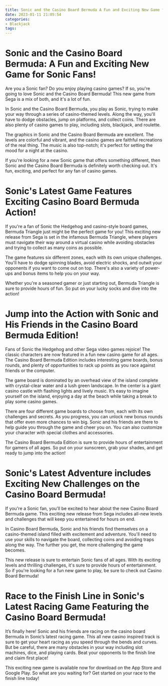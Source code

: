 ```yaml
---
title: Sonic and the Casino Board Bermuda A Fun and Exciting New Game for Sonic Fans!
date: 2023-01-11 21:05:54
categories:
- Blackjack
tags:
---
```



#  Sonic and the Casino Board Bermuda: A Fun and Exciting New Game for Sonic Fans!

Are you a Sonic fan? Do you enjoy playing casino games? If so, you're going to love Sonic and the Casino Board Bermuda! This new game from Sega is a mix of both, and it's a lot of fun.

In Sonic and the Casino Board Bermuda, you play as Sonic, trying to make your way through a series of casino-themed levels. Along the way, you'll have to dodge obstacles, jump on platforms, and collect coins. There are also plenty of casino games to play, including slots, blackjack, and roulette.

The graphics in Sonic and the Casino Board Bermuda are excellent. The levels are colorful and vibrant, and the casino games are faithful recreations of the real thing. The music is also top-notch; it's perfect for setting the mood for a night at the casino.

If you're looking for a new Sonic game that offers something different, then Sonic and the Casino Board Bermuda is definitely worth checking out. It's fun, exciting, and perfect for any fan of casino games.

#  Sonic's Latest Game Features Exciting Casino Board Bermuda Action!

If you're a fan of Sonic the Hedgehog and casino-style board games, Bermuda Triangle just might be the perfect game for you! This exciting new release from Sega is set in the infamous Bermuda Triangle, where players must navigate their way around a virtual casino while avoiding obstacles and trying to collect as many coins as possible.

The game features six different zones, each with its own unique challenges. You'll have to dodge spinning blades, avoid electric shocks, and outwit your opponents if you want to come out on top. There's also a variety of power-ups and bonus items to help you on your way.

Whether you're a seasoned gamer or just starting out, Bermuda Triangle is sure to provide hours of fun. So put on your lucky socks and dive into the action!

#  Jump into the Action with Sonic and His Friends in the Casino Board Bermuda Edition!

Fans of Sonic the Hedgehog and other Sega video games rejoice! The classic characters are now featured in a fun new casino game for all ages. The Casino Board Bermuda Edition includes interesting game boards, bonus rounds, and plenty of opportunities to rack up points as you race against friends or the computer.

The game board is dominated by an overhead view of the island complete with crystal-clear water and a lush green landscape. In the center is a giant casino castle with flashing lights and lively music. It’s easy to imagine yourself on the island, enjoying a day at the beach while taking a break to play some casino games.

There are four different game boards to choose from, each with its own challenges and secrets. As you progress, you can unlock new bonus rounds that offer even more chances to win big. Sonic and his friends are there to help guide you through the game and cheer you on. You can also customize your character with special clothes and accessories.

The Casino Board Bermuda Edition is sure to provide hours of entertainment for gamers of all ages. So put on your sunscreen, grab your shades, and get ready to jump into the action!

#  Sonic's Latest Adventure includes Exciting New Challenges on the Casino Board Bermuda!

If you're a Sonic fan, you'll be excited to hear about the new Casino Board Bermuda game. This exciting new release from Sega includes all-new levels and challenges that will keep you entertained for hours on end.

In Casino Board Bermuda, Sonic and his friends find themselves on a casino-themed island filled with excitement and adventure. You'll need to use your skills to navigate the board, collecting coins and avoiding traps along the way. The further you get, the more challenging the game becomes.

This new release is sure to entertain Sonic fans of all ages. With its exciting levels and thrilling challenges, it's sure to provide hours of entertainment. So if you're looking for a fun new game to play, be sure to check out Casino Board Bermuda!

#  Race to the Finish Line in Sonic's Latest Racing Game Featuring the Casino Board Bermuda!

It’s finally here! Sonic and his friends are racing on the casino board Bermuda in Sonic’s latest racing game. This all new casino inspired track is sure to get your heart racing as you speed through the bends and curves. But be careful, there are many obstacles in your way including slot machines, dice, and playing cards. Beat your opponents to the finish line and claim first place!

This exciting new game is available now for download on the App Store and Google Play. So what are you waiting for? Get started on your race to the finish line today!